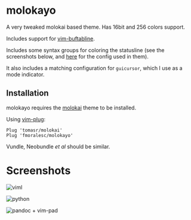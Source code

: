 # molokayo

A very tweaked molokai based theme. Has 16bit and 256 colors support.

Includes support for [vim-buftabline](https://github.com/ap/vim-buftabline).

Includes some syntax groups for coloring the statusline (see the screenshots
below, and
[here](https://github.com/fmoralesc/dotfiles/blob/master/.vimrc#L209-L255) for
the config used in them).

It also includes a matching configuration for `guicursor`, which I use as a
mode indicator.

## Installation

molokayo requires the [molokai](https://github.com/tomasr/molokai/) theme to be 
installed.

Using [vim-plug](https://github.com/junegunn/vim-plug): 

~~~ vim 
Plug 'tomasr/molokai'
Plug 'fmoralesc/molokayo'
~~~

Vundle, Neobundle *et al* should be similar.

# Screenshots

![viml](http://i.imgur.com/eNsmssX.png)

![python](http://i.imgur.com/01oE8d8.png)

![pandoc + vim-pad](http://i.imgur.com/MAnUFUb.png)
